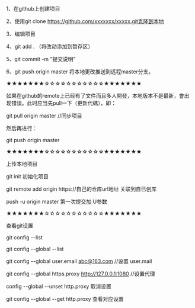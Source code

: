 1、在github上创建项目

2、使用git clone https://github.com/xxxxxxx/xxxxx.git克隆到本地

3、编辑项目

4、git add . （将改动添加到暂存区）

5、git commit -m "提交说明"

6、git push origin master 将本地更改推送到远程master分支。


★★★★★★★☆☆☆☆☆☆☆☆☆☆☆★★★★★★★

如果在github的remote上已经有了文件而且多人開發，本地版本不是最新，會出现错误。此时应当先pull一下（更新代碼），即：

git pull origin master  //同步项目 

然后再进行：

git push origin master


★★★★★★★☆☆☆☆☆☆☆☆☆☆☆★★★★★★★

上传本地项目 

git init  初始化项目

git remote add origin https://自己的仓库url地址   关联到自已创库

push -u origin master 第一次提交加 U参数

★★★★★★★☆☆☆☆☆☆☆☆☆☆☆★★★★★★★

查看git设置

git config --list

git config --global --list

git config --global user.email abc@163.com  //设置 user.mail

git config --global https.proxy http://127.0.0.1:1080  //设置代理

config --global --unset http.proxy  取消设置

git config --global --get http.proxy  查看对应设置



 


